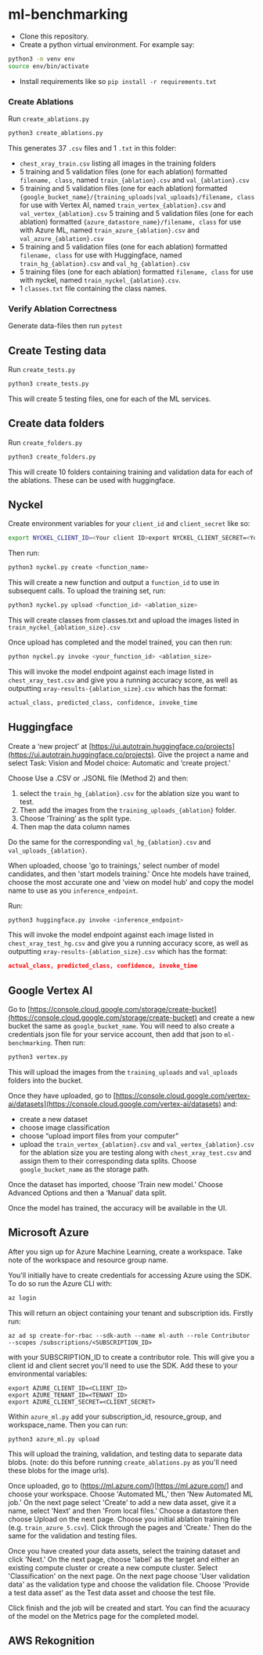 # ml-benchmarking

- Clone this repository.
- Create a python virtual environment. For example say:

```bash
python3 -m venv env
source env/bin/activate
```

- Install requirements like so `pip install -r requirements.txt`

### Create Ablations

Run `create_ablations.py`

```bash
python3 create_ablations.py
```

This generates 37 `.csv` files and 1 `.txt` in this folder:

- `chest_xray_train.csv` listing all images in the training folders
- 5 training and 5 validation files (one for each ablation) formatted `filename, class`, named `train_{ablation}.csv` and `val_{ablation}.csv`
- 5 training and 5 validation files (one for each ablation) formatted `{google_bucket_name}/{training_uploads|val_uploads}/filename, class` for use with Vertex AI, named `train_vertex_{ablation}.csv` and `val_vertex_{ablation}.csv`
  5 training and 5 validation files (one for each ablation) formatted `{azure_datastore_name}/filename, class` for use with Azure ML, named `train_azure_{ablation}.csv` and `val_azure_{ablation}.csv`
- 5 training and 5 validation files (one for each ablation) formatted `filename, class` for use with Huggingface, named `train_hg_{ablation}.csv` and `val_hg_{ablation}.csv`
- 5 training files (one for each ablation) formatted `filename, class` for use with nyckel, named `train_nyckel_{ablation}.csv`.
- 1 `classes.txt` file containing the class names.

### Verify Ablation Correctness

Generate data-files then run `pytest`

## Create Testing data

Run `create_tests.py`

```bash
python3 create_tests.py
```

This will create 5 testing files, one for each of the ML services.

## Create data folders

Run `create_folders.py`

```bash
python3 create_folders.py
```

This will create 10 folders containing training and validation data for each of the ablations. These can be used with huggingface.

## Nyckel

Create environment variables for your `client_id` and `client_secret` like so:

```bash
export NYCKEL_CLIENT_ID=<Your client ID>export NYCKEL_CLIENT_SECRET=<Your client secret>
```

Then run:

```bash
python3 nyckel.py create <function_name>
```

This will create a new function and output a `function_id` to use in subsequent calls. To upload the training set, run:

```bash
python3 nyckel.py upload <function_id> <ablation_size>
```

This will create classes from classes.txt and upload the images listed in `train_nyckel_{ablation_size}.csv`

Once upload has completed and the model trained, you can then run:

```bash
python nyckel.py invoke <your_function_id> <ablation_size>
```

This will invoke the model endpoint against each image listed in `chest_xray_test.csv` and give you a running accuracy score, as well as outputting `xray-results-{ablation_size}.csv` which has the format:

```bash
actual_class, predicted_class, confidence, invoke_time
```

## Huggingface

Create a ‘new project’ at [https://ui.autotrain.huggingface.co/projects](https://ui.autotrain.huggingface.co/projects). Give the project a name and select Task: Vision and Model choice: Automatic and ‘create project.’

Choose Use a .CSV or .JSONL file (Method 2) and then:

1. select the `train_hg_{ablation}.csv` for the ablation size you want to test.
2. Then add the images from the `training_uploads_{ablation}` folder.
3. Choose ‘Training’ as the split type.
4. Then map the data column names

Do the same for the corresponding `val_hg_{ablation}.csv` and `val_uploads_{ablation}`.

When uploaded, choose 'go to trainings,' select number of model candidates, and then 'start models training.' Once hte models have trained, choose the most accurate one and 'view on model hub' and copy the model name to use as you `inference_endpoint`.

Run:

```bash
python3 huggingface.py invoke <inference_endpoint>
```

This will invoke the model endpoint against each image listed in `chest_xray_test_hg.csv` and give you a running accuracy score, as well as outputting `xray-results-{ablation_size}.csv` which has the format:

```json
actual_class, predicted_class, confidence, invoke_time
```

## Google Vertex AI

Go to [https://console.cloud.google.com/storage/create-bucket](https://console.cloud.google.com/storage/create-bucket) and create a new bucket the same as `google_bucket_name`. You will need to also create a credentials json file for your service account, then add that json to `ml-benchmarking`. Then run:

```bash
python3 vertex.py
```

This will upload the images from the `training_uploads` and `val_uploads` folders into the bucket.

Once they have uploaded, go to [https://console.cloud.google.com/vertex-ai/datasets](https://console.cloud.google.com/vertex-ai/datasets) and:

- create a new dataset
- choose image classification
- choose “upload import files from your computer”
- upload the `train_vertex_{ablation}.csv` and `val_vertex_{ablation}.csv` for the ablation size you are testing along with `chest_xray_test.csv` and assign them to their corresponding data splits. Choose `google_bucket_name` as the storage path.

Once the dataset has imported, choose ‘Train new model.’ Choose Advanced Options and then a ‘Manual’ data split.

Once the model has trained, the accuracy will be available in the UI.

## Microsoft Azure

After you sign up for Azure Machine Learning, create a workspace. Take note of the workspace and resource group name.

You'll initially have to create credentials for accessing Azure using the SDK. To do so run the Azure CLI with:

```bash
az login
```

This will return an object containing your tenant and subscription ids. Firstly run:

```
az ad sp create-for-rbac --sdk-auth --name ml-auth --role Contributor --scopes /subscriptions/<SUBSCRIPTION_ID>
```

with your SUBSCRIPTION_ID to create a contributor role. This will give you a client id and client secret you'll need to use the SDK. Add these to your environmental variables:

```
export AZURE_CLIENT_ID=<CLIENT_ID>
export AZURE_TENANT_ID=<TENANT_ID>
export AZURE_CLIENT_SECRET=<CLIENT_SECRET>
```

Within `azure_ml.py` add your subscription_id, resource_group, and workspace_name.
Then you can run:

```
python3 azure_ml.py upload
```

This will upload the training, validation, and testing data to separate data blobs. (note: do this before running `create_ablations.py` as you'll need these blobs for the image urls).

Once uploaded, go to (https://ml.azure.com/)[https://ml.azure.com/] and choose your workspace. Choose 'Automated ML,' then 'New Automated ML job.' On the next page select 'Create' to add a new data asset, give it a name, select 'Next' and then 'From local files.' Choose a datastore then choose Upload on the next page. Choose you initial ablation training file (e.g. `train_azure_5.csv`). Click through the pages and 'Create.' Then do the same for the validation and testing files.

Once you have created your data assets, select the training dataset and click 'Next.' On the next page, choose 'label' as the target and either an existing compute cluster or create a new compute cluster. Select 'Classification' on the next page. On the next page choose 'User validation data' as the validation type and choose the validation file. Choose 'Provide a test data asset' as the Test data asset and choose the test file.

Click finish and the job will be created and start. You can find the acuuracy of the model on the Metrics page for the completed model.

## AWS Rekognition
